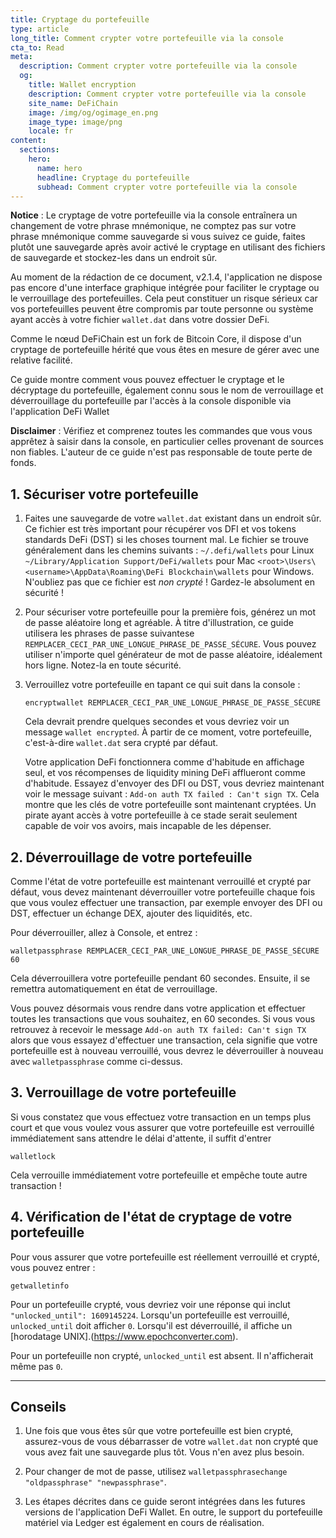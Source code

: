 ```yaml
---
title: Cryptage du portefeuille
type: article
long_title: Comment crypter votre portefeuille via la console
cta_to: Read
meta:
  description: Comment crypter votre portefeuille via la console
  og:
    title: Wallet encryption
    description: Comment crypter votre portefeuille via la console
    site_name: DeFiChain
    image: /img/og/ogimage_en.png
    image_type: image/png
    locale: fr
content:
  sections:
    hero:
      name: hero
      headline: Cryptage du portefeuille
      subhead: Comment crypter votre portefeuille via la console
---
```


**Notice** : Le cryptage de votre portefeuille via la console entraînera un changement de votre phrase mnémonique, ne comptez pas sur votre phrase mnémonique comme sauvegarde si vous suivez ce guide, faites plutôt une sauvegarde après avoir activé le cryptage en utilisant des fichiers de sauvegarde et stockez-les dans un endroit sûr.

Au moment de la rédaction de ce document, v2.1.4, l'application ne dispose pas encore d'une interface graphique intégrée pour faciliter le cryptage ou le verrouillage des portefeuilles. Cela peut constituer un risque sérieux car vos portefeuilles peuvent être compromis par toute personne ou système ayant accès à votre fichier `wallet.dat` dans votre dossier DeFi. 

Comme le nœud DeFiChain est un fork de Bitcoin Core, il dispose d'un cryptage de portefeuille hérité que vous êtes en mesure de gérer avec une relative facilité.

Ce guide montre comment vous pouvez effectuer le cryptage et le décryptage du portefeuille, également connu sous le nom de verrouillage et déverrouillage du portefeuille par l'accès à la console disponible via l'application DeFi Wallet

**Disclaimer** : Vérifiez et comprenez toutes les commandes que vous vous apprêtez à saisir dans la console, en particulier celles provenant de sources non fiables. L'auteur de ce guide n'est pas responsable de toute perte de fonds.

## 1. Sécuriser votre portefeuille

1. Faites une sauvegarde de votre `wallet.dat` existant dans un endroit sûr. Ce fichier est très important pour récupérer vos DFI et vos tokens standards DeFi (DST) si les choses tournent mal. Le fichier se trouve généralement dans les chemins suivants :
  `~/.defi/wallets` pour Linux
  `~/Library/Application Support/DeFi/wallets` pour Mac
  `<root>\Users\<username>\AppData\Roaming\DeFi Blockchain\wallets` pour Windows.
  N'oubliez pas que ce fichier est _non crypté_ ! Gardez-le absolument en sécurité !

2. Pour sécuriser votre portefeuille pour la première fois, générez un mot de passe aléatoire long et agréable. À titre d'illustration, ce guide utilisera les phrases de passe suivantese `REMPLACER_CECI_PAR_UNE_LONGUE_PHRASE_DE_PASSE_SÉCURE`. Vous pouvez utiliser n'importe quel générateur de mot de passe aléatoire, idéalement hors ligne. Notez-la en toute sécurité.

3. Verrouillez votre portefeuille en tapant ce qui suit dans la console : 

    ```
    encryptwallet REMPLACER_CECI_PAR_UNE_LONGUE_PHRASE_DE_PASSE_SÉCURE
    ```

    Cela devrait prendre quelques secondes et vous devriez voir un message `wallet encrypted`.  À partir de ce moment, votre portefeuille, c'est-à-dire `wallet.dat` sera crypté par défaut. 

    Votre application DeFi fonctionnera comme d'habitude en affichage seul, et vos récompenses de liquidity mining DeFi afflueront comme d'habitude. Essayez d'envoyer des DFI ou DST, vous devriez maintenant voir le message suivant : `Add-on auth TX failed : Can't sign TX`. Cela montre que les clés de votre portefeuille sont maintenant cryptées. Un pirate ayant accès à votre portefeuille à ce stade serait seulement capable de voir vos avoirs, mais incapable de les dépenser.

## 2. Déverrouillage de votre portefeuille

Comme l'état de votre portefeuille est maintenant verrouillé et crypté par défaut, vous devez maintenant déverrouiller votre portefeuille chaque fois que vous voulez effectuer une transaction, par exemple envoyer des DFI ou DST, effectuer un échange DEX, ajouter des liquidités, etc.

Pour déverrouiller, allez à Console, et entrez :

```
walletpassphrase REMPLACER_CECI_PAR_UNE_LONGUE_PHRASE_DE_PASSE_SÉCURE 60
```

Cela déverrouillera votre portefeuille pendant 60 secondes. Ensuite, il se remettra automatiquement en état de verrouillage.

Vous pouvez désormais vous rendre dans votre application et effectuer toutes les transactions que vous souhaitez, en 60 secondes. Si vous vous retrouvez à recevoir le message `Add-on auth TX failed: Can't sign TX` alors que vous essayez d'effectuer une transaction, cela signifie que votre portefeuille est à nouveau verrouillé, vous devrez le déverrouiller à nouveau avec `walletpassphrase` comme ci-dessus.

## 3. Verrouillage de votre portefeuille

Si vous constatez que vous effectuez votre transaction en un temps plus court et que vous voulez vous assurer que votre portefeuille est verrouillé immédiatement sans attendre le délai d'attente, il suffit d'entrer

```
walletlock
```

Cela verrouille immédiatement votre portefeuille et empêche toute autre transaction !

## 4. Vérification de l'état de cryptage de votre portefeuille

Pour vous assurer que votre portefeuille est réellement verrouillé et crypté, vous pouvez entrer :

```
getwalletinfo
```

Pour un portefeuille crypté, vous devriez voir une réponse qui inclut `"unlocked_until": 1609145224`. Lorsqu'un portefeuille est verrouillé, `unlocked_until` doit afficher `0`. Lorsqu'il est déverrouillé, il affiche un [horodatage UNIX].(https://www.epochconverter.com).

Pour un portefeuille non crypté, `unlocked_until` est absent. Il n'afficherait même pas `0`.

---

## Conseils

1. Une fois que vous êtes sûr que votre portefeuille est bien crypté, assurez-vous de vous débarrasser de votre `wallet.dat` non crypté que vous avez fait une sauvegarde plus tôt. Vous n'en avez plus besoin.

2. Pour changer de mot de passe, utilisez `walletpassphrasechange "oldpassphrase" "newpassphrase"`.

3. Les étapes décrites dans ce guide seront intégrées dans les futures versions de l'application DeFi Wallet. En outre, le support du portefeuille matériel via Ledger est également en cours de réalisation.
